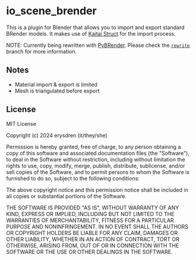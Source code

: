 # io_scene_brender

This is a plugin for Blender that allows you to import and export standard BRender
models. It makes use of [Kaitai Struct](https://kaitai.io/) for the import process.

NOTE: Currently being rewritten with [PyBRender](https://github.com/BlazingRenderer/PyBRender).
Please check the [`rewrite`](https://github.com/BlazingRenderer/io_scene_brender/tree/rewrite)
branch for more information.

## Notes

- Material import & export is limited
- Mesh is triangulated before export

## License

MIT License

Copyright (c) 2024 erysdren (it/they/she)

Permission is hereby granted, free of charge, to any person obtaining a copy
of this software and associated documentation files (the "Software"), to deal
in the Software without restriction, including without limitation the rights
to use, copy, modify, merge, publish, distribute, sublicense, and/or sell
copies of the Software, and to permit persons to whom the Software is
furnished to do so, subject to the following conditions:

The above copyright notice and this permission notice shall be included in all
copies or substantial portions of the Software.

THE SOFTWARE IS PROVIDED "AS IS", WITHOUT WARRANTY OF ANY KIND, EXPRESS OR
IMPLIED, INCLUDING BUT NOT LIMITED TO THE WARRANTIES OF MERCHANTABILITY,
FITNESS FOR A PARTICULAR PURPOSE AND NONINFRINGEMENT. IN NO EVENT SHALL THE
AUTHORS OR COPYRIGHT HOLDERS BE LIABLE FOR ANY CLAIM, DAMAGES OR OTHER
LIABILITY, WHETHER IN AN ACTION OF CONTRACT, TORT OR OTHERWISE, ARISING FROM,
OUT OF OR IN CONNECTION WITH THE SOFTWARE OR THE USE OR OTHER DEALINGS IN THE
SOFTWARE.
